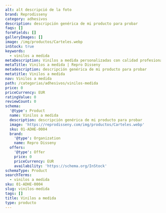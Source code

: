 ```yaml
---
alt: alt descripció de la foto
brand: Reprodisseny
category: adhesivos
description: descripción genérica de mi producto para probar
faqs: []
formFields: []
galleryImages: []
image: /img/productos/Carteles.webp
inStock: true
keywords:
  - vinilos a medida
metaDescription: Vinilos a medida personalizadas con calidad profesional en Cataluña.
metaTitle: Vinilos a medida | Repro Disseny
metadescription: descripción genérica de mi producto para probar
metatitle: Vinilos a medida
nav: Vinilos a medida
path: /categorias/adhesivos/vinilos-medida
price: 0
priceCurrency: EUR
ratingValue: 0
reviewCount: 0
schema:
  '@type': Product
  name: Vinilos a medida
  description: descripción genérica de mi producto para probar
  image: 'https://reprodisseny.com/img/productos/Carteles.webp'
  sku: 01-ADHE-0004
  brand:
    '@type': Organization
    name: Repro Disseny
  offers:
    '@type': Offer
    price: 0
    priceCurrency: EUR
    availability: 'https://schema.org/InStock'
schemaType: Product
searchTerms:
  - vinilos a medida
sku: 01-ADHE-0004
slug: vinilos-medida
tags: []
title: Vinilos a medida
type: producto
---
```


